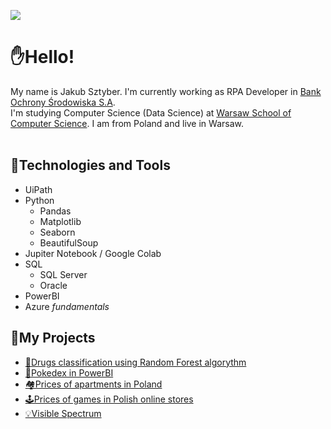 [comment]: [![Header](https://user-images.githubusercontent.com/54943867/167251232-e5d000d4-df07-4dbd-926b-9d2a4c062268.png)](https://www.linkedin.com/in/jakubsztyber/)

![](https://komarev.com/ghpvc/?username=sztyberj&color=90B1D6&style=flat)

# ✋Hello!
My name is Jakub Sztyber. I'm currently working as RPA Developer in [Bank Ochrony Środowiska S.A](https://www.bosbank.pl/klient-indywidualny).
</br>I'm studying Computer Science (Data Science) at [Warsaw School of Computer Science](https://wscs.eu/).
I am from Poland and live in Warsaw.
</br></br>


## 🧰Technologies and Tools

- UiPath
- Python
  - Pandas
  - Matplotlib
  - Seaborn
  - BeautifulSoup
- Jupiter Notebook / Google Colab
- SQL
  - SQL Server
  - Oracle
- PowerBI
- Azure _fundamentals_

## 🎯My Projects
- [💊Drugs classification using Random Forest algorythm](https://github.com/sztyberj/DrugClassification_RandomForest)
- [🔴Pokedex in PowerBI](https://github.com/sztyberj/PowerPokedex)
- [🏘️Prices of apartments in Poland](https://github.com/sztyberj/ApartmentsPricesInPoland)
- [🕹️Prices of games in Polish online stores](https://github.com/sztyberj/GamesInPolishOnlineStores)
- [💡Visible Spectrum](https://github.com/sztyberj/VisibleSpectrum-DataVisualization)
